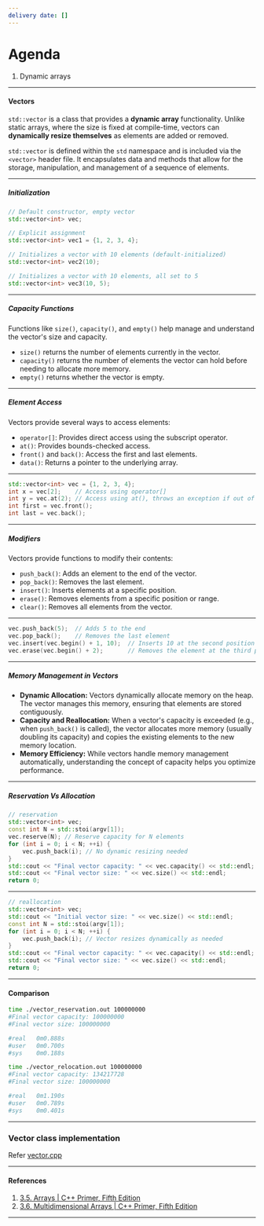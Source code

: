 ```yaml
---
delivery date: []
---
```

# Agenda
1. Dynamic arrays
---
#### Vectors
`std::vector` is a class that provides a **dynamic array** functionality. Unlike static arrays, where the size is fixed at compile-time, vectors can **dynamically resize themselves** as elements are added or removed.

`std::vector` is defined within the `std` namespace and is included via the `<vector>` header file. It encapsulates data and methods that allow for the storage, manipulation, and management of a sequence of elements.

---
##### Initialization
```c++
// Default constructor, empty vector
std::vector<int> vec;

// Explicit assignment
std::vector<int> vec1 = {1, 2, 3, 4};

// Initializes a vector with 10 elements (default-initialized)
std::vector<int> vec2(10);

// Initializes a vector with 10 elements, all set to 5
std::vector<int> vec3(10, 5);
```
---
##### Capacity Functions
Functions like `size()`, `capacity()`, and `empty()` help manage and understand the vector's size and capacity.

- `size()` returns the number of elements currently in the vector.
- `capacity()` returns the number of elements the vector can hold before needing to allocate more memory.
- `empty()` returns whether the vector is empty.
---

#####  Element Access 

Vectors provide several ways to access elements:
- `operator[]`: Provides direct access using the subscript operator.
- `at()`: Provides bounds-checked access.
- `front()` and `back()`: Access the first and last elements.
- `data()`: Returns a pointer to the underlying array.

---
```c++
std::vector<int> vec = {1, 2, 3, 4};
int x = vec[2];    // Access using operator[]
int y = vec.at(2); // Access using at(), throws an exception if out of bounds
int first = vec.front();
int last = vec.back();

```
---
##### Modifiers 
Vectors provide functions to modify their contents:
- `push_back()`: Adds an element to the end of the vector.
- `pop_back()`: Removes the last element.
- `insert()`: Inserts elements at a specific position.
- `erase()`: Removes elements from a specific position or range.
- `clear()`: Removes all elements from the vector.
---
```c++
vec.push_back(5);  // Adds 5 to the end
vec.pop_back();    // Removes the last element
vec.insert(vec.begin() + 1, 10);  // Inserts 10 at the second position
vec.erase(vec.begin() + 2);       // Removes the element at the third position
```
---
##### **Memory Management in Vectors**

- **Dynamic Allocation:** Vectors dynamically allocate memory on the heap. The vector manages this memory, ensuring that elements are stored contiguously.
- **Capacity and Reallocation:** When a vector's capacity is exceeded (e.g., when `push_back()` is called), the vector allocates more memory (usually doubling its capacity) and copies the existing elements to the new memory location.
- **Memory Efficiency:** While vectors handle memory management automatically, understanding the concept of capacity helps you optimize performance.

---
##### Reservation Vs Allocation
```c++
// reservation
std::vector<int> vec;
const int N = std::stoi(argv[1]);
vec.reserve(N); // Reserve capacity for N elements
for (int i = 0; i < N; ++i) {
	vec.push_back(i); // No dynamic resizing needed
}
std::cout << "Final vector capacity: " << vec.capacity() << std::endl;
std::cout << "Final vector size: " << vec.size() << std::endl;
return 0;
```

---
```c++
// reallocation
std::vector<int> vec;
std::cout << "Initial vector size: " << vec.size() << std::endl;
const int N = std::stoi(argv[1]);
for (int i = 0; i < N; ++i) {
	vec.push_back(i); // Vector resizes dynamically as needed
}
std::cout << "Final vector capacity: " << vec.capacity() << std::endl;
std::cout << "Final vector size: " << vec.size() << std::endl;
return 0;
```

---
#### Comparison
```bash
time ./vector_reservation.out 100000000
#Final vector capacity: 100000000
#Final vector size: 100000000

#real	0m0.888s
#user	0m0.700s
#sys	0m0.188s
```
```bash
time ./vector_relocation.out 100000000
#Final vector capacity: 134217728
#Final vector size: 100000000

#real	0m1.190s
#user	0m0.789s
#sys	0m0.401s
```

---
### Vector class implementation
Refer [vector.cpp](../code/)

---
#### References
1. [3.5. Arrays | C++ Primer, Fifth Edition](https://cpp-primer.pages.dev/book/034-3.5._arrays.html)
2. [3.6. Multidimensional Arrays | C++ Primer, Fifth Edition](https://cpp-primer.pages.dev/book/035-3.6._multidimensional_arrays.html)
---